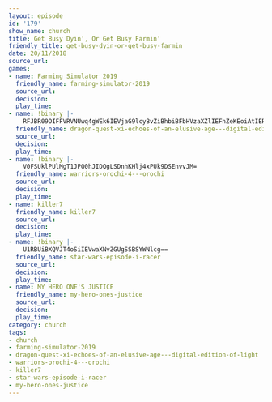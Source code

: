 ```yaml
---
layout: episode
id: '179'
show_name: church
title: Get Busy Dyin', Or Get Busy Farmin'
friendly_title: get-busy-dyin-or-get-busy-farmin
date: 20/11/2018
source_url: 
games:
- name: Farming Simulator 2019
  friendly_name: farming-simulator-2019
  source_url: 
  decision: 
  play_time: 
- name: !binary |-
    RFJBR09OIFFVRVNUwq4gWEk6IEVjaG9lcyBvZiBhbiBFbHVzaXZlIEFnZeKEoiAtIERpZ2l0YWwgRWRpdGlvbiBvZiBMaWdodA==
  friendly_name: dragon-quest-xi-echoes-of-an-elusive-age---digital-edition-of-light
  source_url: 
  decision: 
  play_time: 
- name: !binary |-
    V0FSUklPUlMgT1JPQ0hJIDQgLSDnhKHlj4xPUk9DSEnvvJM=
  friendly_name: warriors-orochi-4---orochi
  source_url: 
  decision: 
  play_time: 
- name: killer7
  friendly_name: killer7
  source_url: 
  decision: 
  play_time: 
- name: !binary |-
    U1RBUiBXQVJT4oSiIEVwaXNvZGUgSSBSYWNlcg==
  friendly_name: star-wars-episode-i-racer
  source_url: 
  decision: 
  play_time: 
- name: MY HERO ONE'S JUSTICE
  friendly_name: my-hero-ones-justice
  source_url: 
  decision: 
  play_time: 
category: church
tags:
- church
- farming-simulator-2019
- dragon-quest-xi-echoes-of-an-elusive-age---digital-edition-of-light
- warriors-orochi-4---orochi
- killer7
- star-wars-episode-i-racer
- my-hero-ones-justice
---
```

